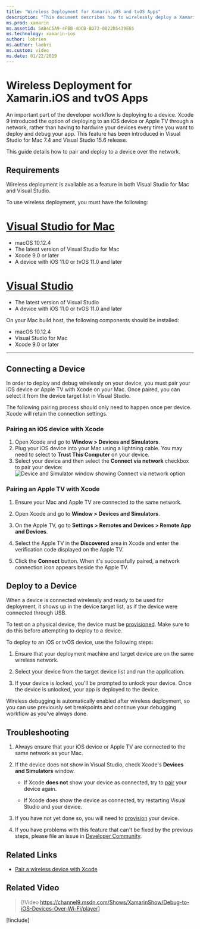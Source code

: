 ```yaml
---
title: "Wireless Deployment for Xamarin.iOS and tvOS Apps"
description: "This document describes how to wirelessly deploy a Xamarin.iOS app to an iOS device from either Visual Studio for Mac or Visual Studio 2019."
ms.prod: xamarin
ms.assetid: 5AB4C5A9-4FBB-4DCB-BD72-0022D5439E65
ms.technology: xamarin-ios
author: lobrien
ms.author: laobri
ms.custom: video
ms.date: 01/22/2019
---
```


# Wireless Deployment for Xamarin.iOS and tvOS Apps

An important part of the developer workflow is deploying to a device. Xcode 9 introduced the option of deploying to an iOS device or Apple TV through a network, rather than having to hardwire your devices every time you want to deploy and debug your app. This feature has been introduced in Visual Studio for Mac 7.4 and Visual Studio 15.6 release.

This guide details how to pair and deploy to a device over the network.

## Requirements

Wireless deployment is available as a feature in both Visual Studio for Mac and Visual Studio.

To use wireless deployment, you must have the following:

# [Visual Studio for Mac](#tab/macos)

- macOS 10.12.4
- The latest version of Visual Studio for Mac
- Xcode 9.0 or later
- A device with iOS 11.0 or tvOS 11.0 and later

# [Visual Studio](#tab/windows)

- The latest version of Visual Studio
- A device with iOS 11.0 or tvOS 11.0 and later

On your Mac build host, the following components should be installed:

- macOS 10.12.4
- Visual Studio for Mac
- Xcode 9.0 or later

-----

## Connecting a Device

In order to deploy and debug wirelessly on your device, you must pair your iOS device or Apple TV with Xcode on your Mac. Once paired, you can select it from the device target list in Visual Studio. 

The following pairing process should only need to happen once per device. Xcode will retain the connection settings.

<a name="pair" />

### Pairing an iOS device with Xcode

1. Open Xcode and go to **Window > Devices and Simulators**.
2. Plug your iOS device into your Mac using a lightning cable. You may need to select to **Trust This Computer** on your device.
3. Select your device and then select the **Connect via network** checkbox to pair your device:
    ![Device and Simulator window showing Connect via network option](wireless-deployment-images/image2.png)

### Pairing an Apple TV with Xcode

1. Ensure your Mac and Apple TV are connected to the same network.

2. Open Xcode and go to **Window > Devices and Simulators**.

3. On the Apple TV, go to **Settings > Remotes and Devices > Remote App and Devices**.

4. Select the Apple TV in the **Discovered** area in Xcode and enter the verification code displayed on the Apple TV.

5. Click the **Connect** button. When it's successfully paired, a network connection icon appears beside the Apple TV.

## Deploy to a Device

When a device is connected wirelessly and ready to be used for deployment, it shows up in the device target list, as if the device were connected through USB.

To test on a physical device, the device must be [provisioned](~/ios/get-started/installation/device-provisioning/index.md). Make sure to do this before attempting to deploy to a device. 

To deploy to an iOS or tvOS device, use the following steps:

1. Ensure that your deployment machine and target device are on the same wireless network. 

2. Select your device from the target device list and run the application.

2. If your device is locked, you'll be prompted to unlock your device. Once the device is unlocked, your app is deployed to the device.

Wireless debugging is automatically enabled after wireless deployment, so you can use previously set breakpoints and continue your debugging workflow as you've always done.

## Troubleshooting

1. Always ensure that your iOS device or Apple TV are connected to the same network as your Mac.

2. If the device does not show in Visual Studio, check Xcode's **Devices and Simulators** window. 

    * If Xcode **does not** show your device as connected, try to [pair](#pair) your device again.

    * If Xcode does show the device as connected, try restarting Visual Studio and your device.

3. If you have not yet done so, you will need to [provision](~/ios/get-started/installation/device-provisioning/index.md) your device.

4. If you have problems with this feature that can't be fixed by the previous steps, please file an issue in [Developer Community](https://developercommunity.visualstudio.com/spaces/41/index.html).

## Related Links

- [Pair a wireless device with Xcode](https://help.apple.com/xcode/mac/9.0/index.html?localePath=en.lproj#/devbc48d1bad)

## Related Video

> [!Video https://channel9.msdn.com/Shows/XamarinShow/Debug-to-iOS-Devices-Over-Wi-Fi/player]

[!include[](~/essentials/includes/xamarin-show-essentials.md)]
